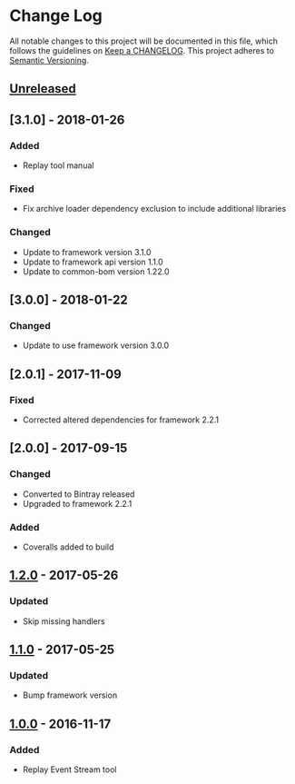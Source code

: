 # Change Log
All notable changes to this project will be documented in this file, which follows the guidelines
on [Keep a CHANGELOG](http://keepachangelog.com/). This project adheres to
[Semantic Versioning](http://semver.org/).

## [Unreleased]

## [3.1.0] - 2018-01-26

### Added
- Replay tool manual

### Fixed
- Fix archive loader dependency exclusion to include additional libraries

### Changed
- Update to framework version 3.1.0
- Update to framework api version 1.1.0
- Update to common-bom version 1.22.0

## [3.0.0] - 2018-01-22

### Changed
- Update to use framework version 3.0.0

## [2.0.1] - 2017-11-09

### Fixed
- Corrected altered dependencies for framework 2.2.1

## [2.0.0] - 2017-09-15

### Changed
- Converted to Bintray released
- Upgraded to framework 2.2.1

### Added
- Coveralls added to build

## [1.2.0] - 2017-05-26

### Updated
- Skip missing handlers

## [1.1.0] - 2017-05-25

### Updated
- Bump framework version

## [1.0.0] - 2016-11-17

### Added
- Replay Event Stream tool

[Unreleased]: https://github.com/CJSCommonPlatform/framework-tools/compare/release-1.2.0...HEAD
[1.2.0]: https://github.com/CJSCommonPlatform/framework-tools/compare/release-1.1.0...release-1.2.0
[1.1.0]: https://github.com/CJSCommonPlatform/framework-tools/compare/release-1.0.0...release-1.1.0
[1.0.0]: https://github.com/CJSCommonPlatform/framework-tools/commits/release-1.0.0

